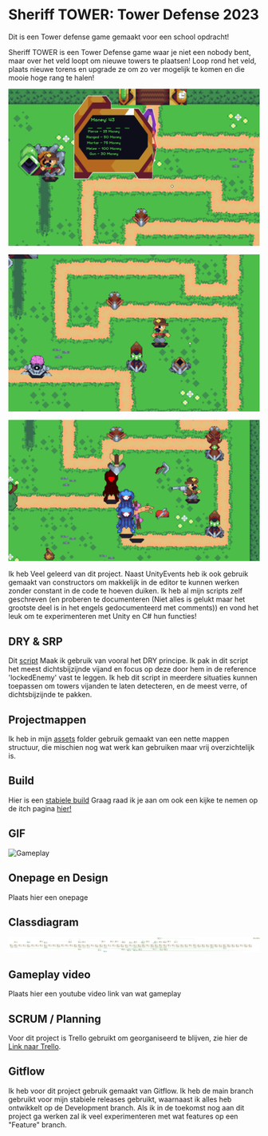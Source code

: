 # Sheriff TOWER: Tower Defense 2023

Dit is een Tower defense game gemaakt voor een school opdracht!

Sheriff TOWER is een Tower Defense game waar je niet een nobody bent, maar over het veld loopt om nieuwe towers te plaatsen!
Loop rond het veld, plaats nieuwe torens en upgrade ze om zo ver mogelijk te komen en die mooie hoge rang te halen! 

![Shop menu](Documentation/Screenshots/Screenshot-2.png)

![Towers](Documentation/Screenshots/Screenshot-3.png)

![Enemies!](Documentation/Screenshots/Screenshot-4.png)

Ik heb Veel geleerd van dit project. Naast UnityEvents heb ik ook gebruik gemaakt van constructors om makkelijk in de editor te kunnen werken zonder constant in de code te hoeven duiken.
Ik heb al mijn scripts zelf geschreven (en proberen te documenteren (Niet alles is gelukt maar het grootste deel is in het engels gedocumenteerd met comments)) en vond het leuk om te experimenteren met Unity en C# hun functies!


## DRY & SRP

Dit [script](Assets/Scripts/Enviroment/Game_elements/Towers/TowerDetection.cs) Maak ik gebruik van vooral het DRY principe. Ik pak in dit script het meest dichtsbijzijnde vijand en focus op deze door hem in de reference 'lockedEnemy' vast te leggen.
Ik heb dit script in meerdere situaties kunnen toepassen om towers vijanden te laten detecteren, en de meest verre, of dichtsbijzijnde te pakken.


## Projectmappen 

Ik heb in mijn [assets](Assets) folder gebruik gemaakt van een nette mappen structuur, die mischien nog wat werk kan gebruiken maar vrij overzichtelijk is.


## Build

Hier is een [stabiele build](Assets/Builds/Release/SherrifTower_Game_Windows-ver_1.1.zip)
Graag raad ik je aan om ook een kijke te nemen op de itch pagina [hier!](https://tenseven.itch.io/sheriff-tower)


## GIF

![Gameplay](Documentation/Screenshots/Sheriff-TOWER_shortGif.gif)


## Onepage en Design

Plaats hier een onepage


## Classdiagram

![Messy Onepage](https://github.com/Tenseven-107/SheriffTOWER_game/blob/main/Documentation/ProjectClassDiagram.png?raw=true)


## Gameplay video

Plaats hier een youtube video link van wat gameplay


## SCRUM / Planning

Voor dit project is Trello gebruikt om georganiseerd te blijven, zie hier de [Link naar Trello](https://trello.com/b/Ce2oFOk0/tower-defense).


## Gitflow

Ik heb voor dit project gebruik gemaakt van Gitflow. Ik heb de main branch gebruikt voor mijn stabiele releases gebruikt, waarnaast ik alles heb ontwikkelt op de Development branch. 
Als ik in de toekomst nog aan dit project ga werken zal ik veel experimenteren met wat features op een "Feature" branch.
